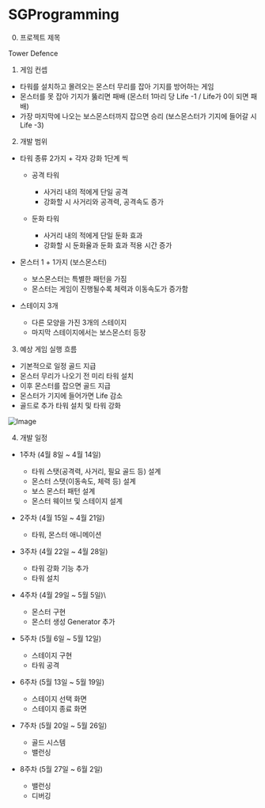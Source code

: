 # SGProgramming

0. 프로젝트 제목

 Tower Defence

1. 게임 컨셉

 - 타워를 설치하고 몰려오는 몬스터 무리를 잡아 기지를 방어하는 게임
 - 몬스터를 못 잡아 기지가 뚫리면 패배 (몬스터 1마리 당 Life -1 / Life가 0이 되면 패배)
 - 가장 마지막에 나오는 보스몬스터까지 잡으면 승리 (보스몬스터가 기지에 들어갈 시 Life -3)


2. 개발 범위

 - 타워 종류 2가지 + 각자 강화 1단계 씩
   - 공격 타워
     - 사거리 내의 적에게 단일 공격
     - 강화할 시 사거리와 공격력, 공격속도 증가

   - 둔화 타워
     - 사거리 내의 적에게 단일 둔화 효과
     - 강화할 시 둔화율과 둔화 효과 적용 시간 증가

 - 몬스터 1 + 1가지 (보스몬스터)
   - 보스몬스터는 특별한 패턴을 가짐
   - 몬스터는 게임이 진행될수록 체력과 이동속도가 증가함

 - 스테이지 3개
   - 다른 모양을 가진 3개의 스테이지
   - 마지막 스테이지에서는 보스몬스터 등장


3. 예상 게임 실행 흐름

 - 기본적으로 일정 골드 지급
 - 몬스터 무리가 나오기 전 미리 타워 설치
 - 이후 몬스터를 잡으면 골드 지급
 - 몬스터가 기지에 들어가면 Life 감소
 - 골드로 추가 타워 설치 및 타워 강화

![Image](https://github.com/user-attachments/assets/0043a510-524d-433e-84f6-cd6e26ea3eca)

4. 개발 일정

 - 1주차 (4월 8일 ~ 4월 14일)
   - 타워 스탯(공격력, 사거리, 필요 골드 등) 설계
   - 몬스터 스탯(이동속도, 체력 등) 설계
   - 보스 몬스터 패턴 설계
   - 몬스터 웨이브 및 스테이지 설계


 - 2주차 (4월 15일 ~ 4월 21일)
   - 타워, 몬스터 애니메이션
   

 - 3주차 (4월 22일 ~ 4월 28일)
   - 타워 강화 기능 추가
   - 타워 설치


 - 4주차 (4월 29일 ~ 5월 5일)\
   - 몬스터 구현
   - 몬스터 생성 Generator 추가
  

 - 5주차 (5월 6일 ~ 5월 12일)
   - 스테이지 구현
   - 타워 공격


 - 6주차 (5월 13일 ~ 5월 19일)
   - 스테이지 선택 화면   
   - 스테이지 종료 화면


 - 7주차 (5월 20일 ~ 5월 26일)
   - 골드 시스템
   - 밸런싱


 - 8주차 (5월 27일 ~ 6월 2일)
   - 밸런싱
   - 디버깅

